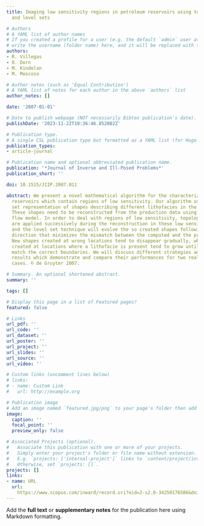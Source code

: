 ```yaml
---
title: Imaging low sensitivity regions in petroleum reservoirs using topological perturbations
  and level sets

# Authors
# A YAML list of author names
# If you created a profile for a user (e.g. the default `admin` user at `content/authors/admin/`), 
# write the username (folder name) here, and it will be replaced with their full name and linked to their profile.
authors:
- R. Villegas
- O. Dorn
- M. Kindelan
- M. Moscoso

# Author notes (such as 'Equal Contribution')
# A YAML list of notes for each author in the above `authors` list
author_notes: []

date: '2007-01-01'

# Date to publish webpage (NOT necessarily Bibtex publication's date).
publishDate: '2023-11-22T10:36:46.852082Z'

# Publication type.
# A single CSL publication type but formatted as a YAML list (for Hugo requirements).
publication_types:
- article-journal

# Publication name and optional abbreviated publication name.
publication: '*Journal of Inverse and Ill-Posed Problems*'
publication_short: ''

doi: 10.1515/JIIP.2007.011

abstract: We present a novel mathematical algorithm for the characterization of non-conventional
  reservoirs which contain regions of low sensitivity. Our algorithm uses a level
  set representation of shapes describing different lithofacies in the reservoir.
  These shapes need to be reconstructed from the production data using a two-phase
  flow model. In order to deal with regions of low sensitivity, topological perturbations
  are applied successively during the reconstruction in these low sensitivity regions,
  and the level set technique will evolve the so created shapes following a gradient
  direction that minimizes the mismatch between the computed and the production data.
  New shapes created at wrong locations tend to disappear gradually, whereas those
  created at locations where a lithofacie is present tend to grow until they approximately
  match the correct boundaries. We will discuss different strategies and present numerical
  results which demonstrate and compare their performances for two realistic 2D test
  cases. © de Gruyter 2007.

# Summary. An optional shortened abstract.
summary: ''

tags: []

# Display this page in a list of Featured pages?
featured: false

# Links
url_pdf: ''
url_code: ''
url_dataset: ''
url_poster: ''
url_project: ''
url_slides: ''
url_source: ''
url_video: ''

# Custom links (uncomment lines below)
# links:
# - name: Custom Link
#   url: http://example.org

# Publication image
# Add an image named `featured.jpg/png` to your page's folder then add a caption below.
image:
  caption: ''
  focal_point: ''
  preview_only: false

# Associated Projects (optional).
#   Associate this publication with one or more of your projects.
#   Simply enter your project's folder or file name without extension.
#   E.g. `projects: ['internal-project']` links to `content/project/internal-project/index.md`.
#   Otherwise, set `projects: []`.
projects: []
links:
- name: URL
  url: 
    https://www.scopus.com/inward/record.uri?eid=2-s2.0-34250176586&doi=10.1515%2fJIIP.2007.011&partnerID=40&md5=3a4e0660181bd52a60d359bec18a4810
---
```


Add the **full text** or **supplementary notes** for the publication here using Markdown formatting.
